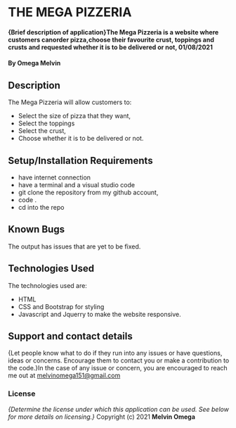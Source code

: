 # THE MEGA PIZZERIA
#### {Brief description of application}The Mega Pizzeria is a website where customers canorder pizza,choose their favourite crust, toppings and crusts and requested whether it is to be delivered or not, 01/08/2021
#### By **Omega Melvin**
## Description
The Mega Pizzeria will allow customers to:
* Select the size of pizza that they want,
* Select the toppings
* Select the crust, 
* Choose whether it is to be delivered or not.
## Setup/Installation Requirements
* have internet connection
* have a terminal and a visual studio code
* git clone the repository from my github account,
* code .
* cd into the repo
## Known Bugs
The output has issues that are yet to be fixed.
## Technologies Used
The technologies used are:
* HTML
* CSS and Bootstrap for styling
* Javascript and Jquerry to make the website responsive.
## Support and contact details
{Let people know what to do if they run into any issues or have questions, ideas or concerns.  Encourage them to contact you or make a contribution to the code.}In the case of any issue or concern, you are encouraged to reach me out at melvinomega151@gmail.com
### License
*{Determine the license under which this application can be used.  See below for more details on licensing.}*
Copyright (c) 2021 **Melvin Omega**